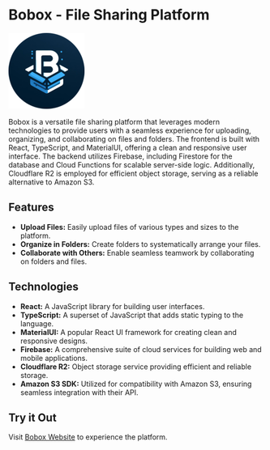 # Bobox - File Sharing Platform

![Bobox Logo](https://github.com/ofek150/Bobox/blob/main/BoboxLogo.png?raw=true)

Bobox is a versatile file sharing platform that leverages modern technologies to provide users with a seamless experience for uploading, organizing, and collaborating on files and folders. The frontend is built with React, TypeScript, and MaterialUI, offering a clean and responsive user interface. The backend utilizes Firebase, including Firestore for the database and Cloud Functions for scalable server-side logic. Additionally, Cloudflare R2 is employed for efficient object storage, serving as a reliable alternative to Amazon S3.

## Features

- **Upload Files:** Easily upload files of various types and sizes to the platform.
- **Organize in Folders:** Create folders to systematically arrange your files.
- **Collaborate with Others:** Enable seamless teamwork by collaborating on folders and files.

## Technologies

- **React:** A JavaScript library for building user interfaces.
- **TypeScript:** A superset of JavaScript that adds static typing to the language.
- **MaterialUI:** A popular React UI framework for creating clean and responsive designs.
- **Firebase:** A comprehensive suite of cloud services for building web and mobile applications.
- **Cloudflare R2:** Object storage service providing efficient and reliable storage.
- **Amazon S3 SDK:** Utilized for compatibility with Amazon S3, ensuring seamless integration with their API.

## Try it Out

Visit [Bobox Website](https://bobox.netlify.app) to experience the platform.
